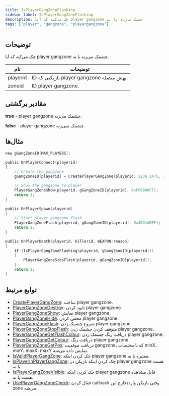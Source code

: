```yaml
---
title: IsPlayerGangZoneFlashing
sidebar_label: IsPlayerGangZoneFlashing
description: چک می‌کنه که آیا player gangzone چشمک می‌زنه یا نه
tags: ["player", "gangzone", "playergangzone"]
---
```


<VersionWarn version='omp v1.1.0.2612' />

## توضیحات

چک می‌کنه که آیا player gangzone چشمک می‌زنه یا نه.

| نام         | توضیحات                                                      |
| ----------- | ------------------------------------------------------------ |
| playerid    | ID بازیکنی که player gangzone بهش متصله.                     |
| zoneid      | ID player gangzone.                                          |

## مقادیر برگشتی

**true** - player gangzone چشمک می‌زنه.

**false** - player gangzone چشمک نمی‌زنه.

## مثال‌ها

```c
new gGangZoneID[MAX_PLAYERS];

public OnPlayerConnect(playerid)
{
    // Create the gangzone
    gGangZoneID[playerid] = CreatePlayerGangZone(playerid, 2236.1475, 2424.7266, 2319.1636, 2502.4348);

    // Show the gangzone to player
    PlayerGangZoneShow(playerid, gGangZoneID[playerid], 0xFF0000FF);
    return 1;
}

public OnPlayerSpawn(playerid)
{
    // Start player gangzone flash    
    PlayerGangZoneFlash(playerid, gGangZoneID[playerid], 0x45D1ABFF);
    return 1;
}

public OnPlayerDeath(playerid, killerid, WEAPON:reason)
{
    if (IsPlayerGangZoneFlashing(playerid, gGangZoneID[playerid]))
    {
        PlayerGangZoneStopFlash(playerid, gGangZoneID[playerid]);
    }
    return 1;
}
```

## توابع مرتبط

- [CreatePlayerGangZone](CreatePlayerGangZone): ساخت player gangzone.
- [PlayerGangZoneDestroy](PlayerGangZoneDestroy): نابود کردن player gangzone.
- [PlayerGangZoneShow](PlayerGangZoneShow): نمایش player gangzone.
- [PlayerGangZoneHide](PlayerGangZoneHide): مخفی کردن player gangzone.
- [PlayerGangZoneFlash](PlayerGangZoneFlash): شروع چشمک زدن player gangzone.
- [PlayerGangZoneStopFlash](PlayerGangZoneStopFlash): متوقف کردن چشمک زدن player gangzone.
- [PlayerGangZoneGetFlashColour](PlayerGangZoneGetFlashColour): دریافت رنگ چشمک زدن player gangzone.
- [PlayerGangZoneGetColour](PlayerGangZoneGetColour): دریافت رنگ player gangzone.
- [PlayerGangZoneGetPos](PlayerGangZoneGetPos): دریافت موقعیت gangzone، که با مختصات minX، minY، maxX، maxY نمایش داده می‌شه.
- [IsValidPlayerGangZone](IsValidPlayerGangZone): چک کردن اینکه player gangzone معتبره یا نه.
- [IsPlayerInPlayerGangZone](IsPlayerInPlayerGangZone): چک کردن اینکه بازیکن در player gangzone هست یا نه.
- [IsPlayerGangZoneVisible](IsPlayerGangZoneVisible): چک کردن اینکه player gangzone قابل مشاهده هست یا نه.
- [UsePlayerGangZoneCheck](UsePlayerGangZoneCheck): فعال کردن callback وقتی بازیکن وارد/خارج این zone می‌شه.